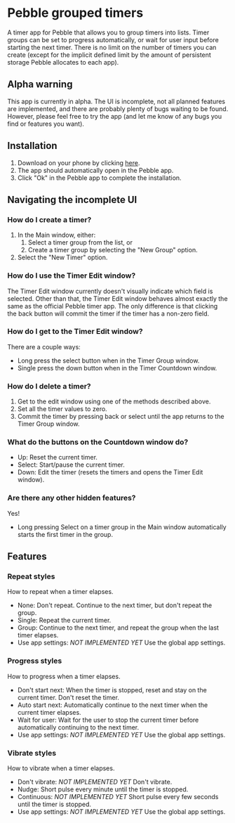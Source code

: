Pebble grouped timers
=====================
A timer app for Pebble that allows you to group timers into lists. Timer groups
can be set to progress automatically, or wait for user input before starting the
next timer. There is no limit on the number of timers you can create (except for
the implicit defined limit by the amount of persistent storage Pebble allocates
to each app).


## Alpha warning
This app is currently in alpha. The UI is incomplete, not all planned features
are implemented, and there are probably plenty of bugs waiting to be found.
However, please feel free to try the app (and let me know of any bugs you find
or features you want).


## Installation
1. Download on your phone by clicking [here](https://spencewenski.keybase.pub/projects/pebble_grouped_timers/pebble_grouped_timers_alpha.pbw?dl=1).
3. The app should automatically open in the Pebble app.
4. Click "Ok" in the Pebble app to complete the installation.


## Navigating the incomplete UI
### How do I create a timer?
1. In the Main window, either:
    1. Select a timer group from the list, or
    2. Create a timer group by selecting the "New Group" option.
2. Select the "New Timer" option.

### How do I use the Timer Edit window?
The Timer Edit window currently doesn't visually indicate which field is
selected. Other than that, the Timer Edit window behaves almost exactly the
same as the official Pebble timer app. The only difference is that clicking the
back button will commit the timer if the timer has a non-zero field.

### How do I get to the Timer Edit window?
There are a couple ways:

- Long press the select button when in the Timer Group window.
- Single press the down button when in the Timer Countdown window.

### How do I delete a timer?
1. Get to the edit window using one of the methods described above.
2. Set all the timer values to zero.
3. Commit the timer by pressing back or select until the app returns to the
Timer Group window.

### What do the buttons on the Countdown window do?
- Up: Reset the current timer.
- Select: Start/pause the current timer.
- Down: Edit the timer (resets the timers and opens the Timer Edit window).

### Are there any other hidden features?
Yes!

- Long pressing Select on a timer group in the Main window automatically starts
the first timer in the group.


## Features
### Repeat styles
How to repeat when a timer elapses.
- None: Don't repeat. Continue to the next timer, but don't repeat the group.
- Single: Repeat the current timer.
- Group: Continue to the next timer, and repeat the group when the last timer
elapses.
- Use app settings: *NOT IMPLEMENTED YET* Use the global app settings.

### Progress styles
How to progress when a timer elapses.
- Don't start next: When the timer is stopped, reset and stay on the current
timer. Don't reset the timer.
- Auto start next: Automatically continue to the next timer when the current
timer elapses.
- Wait for user: Wait for the user to stop the current timer before
automatically continuing to the next timer.
- Use app settings: *NOT IMPLEMENTED YET* Use the global app settings.

### Vibrate styles
How to vibrate when a timer elapses.
- Don't vibrate: *NOT IMPLEMENTED YET* Don't vibrate.
- Nudge: Short pulse every minute until the timer is stopped.
- Continuous: *NOT IMPLEMENTED YET* Short pulse every few seconds until the
timer is stopped.
- Use app settings: *NOT IMPLEMENTED YET* Use the global app settings.
